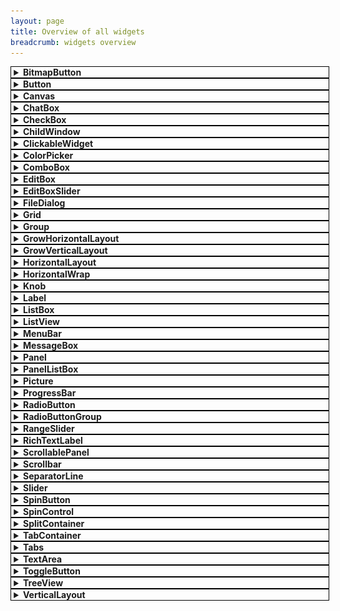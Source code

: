 ```yaml
---
layout: page
title: Overview of all widgets
breadcrumb: widgets overview
---
```


<style>
details.WidgetSummary {
  width: 100%;
  border: 1px solid black;
  padding-left: 0.3em;
}

details.WidgetSummary > summary {
  cursor: pointer;
}

details.WidgetSummary[open] {
  padding-bottom: 0.4em;
}
details.WidgetSummary[open] > summary {
  padding-bottom: 0.4em;
}
</style>

<!-- BitmapButton-->

<div class="SmallerMargin">
<details class="WidgetSummary" id="BitmapButton" markdown="1">
<summary><b>BitmapButton</b></summary>

The `BitmapButton` widget provides a button that has a small icon next to the text (or only an icon and no text).

![BitmapButton](/resources/WidgetsOverview/BitmapButton.png){:width="295" height="45"}

Similar widgets:
- If you don't want an icon and just want a button with a background texture then you should still use the <a href="#Button">Button</a> widget instead

Documentation: [BitmapButton](/documentation/1.0/classtgui_1_1BitmapButton.html), [ButtonRenderer](/documentation/1.0/classtgui_1_1ButtonRenderer.html) (BitmapButtonRenderer does not exist)

**Example usage**
```c++
button->setText("Click me");
button->setImage("Icon.png");

button->onPress([](const tgui::String& text){
    std::cerr << "Button with caption " << text << " was pressed\n";
});
```

**Notes**

Unlike the onClick signal, the onPress signal can also be triggered by pressing the space or return key while the button is focused.

When the Texture property is set in the renderer, the BackgroundColor and RoundedBorderRadius renderer properties will be ignored.

</details>
</div>

<!-- Button -->

<div class="SmallerMargin">
<details class="WidgetSummary" id="Button" markdown="1">
<summary><b>Button</b></summary>

The `Button` widget provides the basic funcionality for a button.

![Button](/resources/WidgetsOverview/Button.png){:width="400" height="35"}

Similar widgets:
- If you don't need Down or Hover states then you can use a <a href="#Picture">Picture</a> widget instead
- If you want the button to remain in Down state until clicking it again, then check out the <a href="#ToggleButton">ToggleButton</a> widget
- If you want a small icon next to the button text then check out the <a href="#BitmapButton">BitmapButton</a> widget

Documentation: [Button](/documentation/1.0/classtgui_1_1Button.html), [ButtonRenderer](/documentation/1.0/classtgui_1_1ButtonRenderer.html)

**Example usage**
```c++
button->setText("Click me");

button->onPress([](const tgui::String& text){
    std::cerr << "Button with caption " << text << " was pressed\n";
});
```

**Notes**

Unlike the onClick signal, the onPress signal can also be triggered by pressing the space or return key while the button is focused.

When the Texture property is set in the renderer, the BackgroundColor and RoundedBorderRadius renderer properties will be ignored.

</details>
</div>

<!-- Canvas -->

<div class="SmallerMargin">
<details class="WidgetSummary" id="Canvas" markdown="1">
<summary><b>Canvas</b></summary>

The `Canvas` widget provides a way to render custom contents.

There isn't actually a widget called `Canvas`, but every rendering backend has a backend-specific canvas widget to render on. For more information and examples on how to use each canvas, check the [Canvas tutorial](../canvas/).

Documentation:
- [CanvasSFML](/documentation/1.0/classtgui_1_1CanvasSFML.html)
- [CanvasSDL](/documentation/1.0/classtgui_1_1CanvasSDL.html)
- [CanvasOpenGL3](/documentation/1.0/classtgui_1_1CanvasOpenGL3.html)
- [CanvasGLES2](/documentation/1.0/classtgui_1_1CanvasGLES2.html)

</details>
</div>

<!-- ChatBox -->

<div class="SmallerMargin">
<details class="WidgetSummary" id="ChatBox" markdown="1">
<summary><b>ChatBox</b></summary>

The `ChatBox` widget provides a multi-line label where each line can be given its own text style and color.

![ChatBox](/resources/WidgetsOverview/ChatBox.png){:width="280" height="114"}

Similar widgets:
- If different text styles within a line are needed then check out the <a href="#RichTextLabel">RichTextLabel</a> widget instead

Documentation: [ChatBox](/documentation/1.0/classtgui_1_1ChatBox.html), [ChatBoxRenderer](/documentation/1.0/classtgui_1_1ChatBoxRenderer.html)

**Example usage**
```c++
chatBox->setLinesStartFromTop(false); // vertically align text to bottom
chatBox->setNewLinesBelowOthers(true); // lines are added at the bottom
chatBox->setLineLimit(100); // only keep last 100 lines at any time
chatBox->setTextColor(tgui::Color::Red); // sets default color
chatBox->setTextStyle(tgui::TextStyle::Bold); // sets default text style

chatBox->addLine("Hello"); // red + bold
chatBox->addLine("World", tgui::Color::Green); // green + bold
chatBox->addLine("World", tgui::Color::Blue, tgui::TextStyle::Italic); // blue + italic (not bold)
```

</details>
</div>

<!-- CheckBox -->

<div class="SmallerMargin">
<details class="WidgetSummary" id="CheckBox" markdown="1">
<summary><b>CheckBox</b></summary>

The `CheckBox` widget provides a box that is either checked or unchecked with some text displayed on the right side of the box.

![CheckBox](/resources/WidgetsOverview/CheckBox.png){:width="283" height="67"}

Similar widgets:
- If only one option should be selectable at the same time then you can use <a href="#RadioButton">RadioButton</a> instead
- If you don't need text next to the check box then you can also check out the <a href="#ToggleButton">ToggleButton</a> widget

Documentation: [CheckBox](/documentation/1.0/classtgui_1_1CheckBox.html), [CheckBoxRenderer](/documentation/1.0/classtgui_1_1CheckBoxRenderer.html)

**Example usage**
```c++
checkBox->setText("Option 1");
checkBox->setChecked(true);
checkBox->setTextClickable(true); // Also check/uncheck when text is clicked

checkBox->onChange([](bool checked){
    if (checked)
        std::cerr << "CheckBox is now checked.\n";
    else
        std::cerr << "CheckBox is now unchecked.\n";
});
```

**Notes**

When the TextureUnchecked and TextureChecked properties are set in the renderer, the BackgroundColor renderer property will be ignored.

</details>
</div>

<!-- ChildWindow -->

<div class="SmallerMargin">
<details class="WidgetSummary" id="ChildWindow" markdown="1">
<summary><b>ChildWindow</b></summary>

The `ChildWindow` widget provides a way to have child windows, which are esentially panels with a title bar.

![ChildWindow](/resources/WidgetsOverview/ChildWindow.png){:width="400" height="78"}

Documentation: [ChildWindow](/documentation/1.0/classtgui_1_1ChildWindow.html), [ChildWindowRenderer](/documentation/1.0/classtgui_1_1ChildWindowRenderer.html)

**Example usage**
```c++
childWindow->setMinimumSize({100, 50});
childWindow->setTitle("Settings");
childWindow->setTitleButtons(tgui::ChildWindow::TitleButton::Close);
childWindow->setResizable(true);
childWindow->setKeepInParent(true); // Prevents any part of the window to go outside the screen

childWindow->onClosing([](bool* abort){
    *abort = true; // Prevents the window from being closed, onClose won't be triggered
});
childWindow->onClose([]{
    std::cerr << "ChildWindow has been closed\n";
    // childWindow->getParent()->remove(childWindow) will be called after this callback ends
});
```

**Notes**

If a child window has a close button and the onClosing callback doesn't abort the close, then closing a child window will cause it to be removed from its parent. You can show the window again by simply adding the window to its parent like you did when creating it.

When the TextureTitleBar property is set in the renderer, the TitleBarColor renderer property will be ignored.

When the TextureBackground property is set in the renderer, the BackgroundColor renderer property will be ignored.

</details>
</div>

<!-- ClickableWidget -->

<div class="SmallerMargin">
<details class="WidgetSummary" id="ClickableWidget" markdown="1">
<summary><b>ClickableWidget</b></summary>

The `ClickableWidget` widget provides an invisible clickable rectangle. It is also used as the base class for several other widgets that inherit the simple mouse click events (e.g. Picture, Button, ...).

Documentation: [ClickableWidget](/documentation/1.0/classtgui_1_1ClickableWidget.html), [WidgetRenderer](/documentation/1.0/classtgui_1_1WidgetRenderer.html) (ClickableWidgetRenderer does not exist)

**Example usage**
```c++
widget->setSize({100, 50});
widget->setPosition({"50%", "20%"});

widget->onMousePress([]{
    std::cerr << "Left mouse button went down on top of the widget\n";
});
widget->onClick([]{
    std::cerr << "Widget was clicked\n";
});
```

</details>
</div>

<!-- ColorPicker -->

<div class="SmallerMargin">
<details class="WidgetSummary" id="ColorPicker" markdown="1">
<summary><b>ColorPicker</b></summary>

The `ColorPicker` widget provides a child window in which a color can be selected.

![ColorPicker](/resources/WidgetsOverview/ColorPicker.png){:width="537" height="243"}

Documentation: [ColorPicker](/documentation/1.0/classtgui_1_1ColorPicker.html), [ColorPickerRenderer](/documentation/1.0/classtgui_1_1ColorPickerRenderer.html)

**Example usage**
```c++
colorPicker->setTitle("Change Background Color");
colorPicker->setColor(tgui::Color::Blue); // Set initial color when opening

colorPicker->onColorChange([](const tgui::Color& color){
    std::cerr << "Color inside open window has changed\n";
});
colorPicker->onOkPress([](const tgui::Color& color){
    std::cerr << "The OK button was pressed to confirm the color selection\n";
});
colorPicker->onClose([]{
    std::cerr << "ColorPicker was closed (either by OK or Cancel)\n";
    // colorPicker->getParent()->remove(colorPicker) will be called after this callback ends
});
```

**Notes**

When the OK button is pressed, the onOkPress signal fires before onClose.

If the color was changed and the Cancel button is clicked, onColorChange will trigger with the initial color before onClose is triggered.

Closing the color picker (with either OK or Cancel button) will cause it to be removed from its parent. You can show the window again by simply adding the color picker to its parent like you did when creating it.

When the TextureTitleBar property is set in the renderer, the TitleBarColor renderer property will be ignored.

When the TextureBackground property is set in the renderer, the BackgroundColor renderer property will be ignored.

</details>
</div>

<!-- ComboBox -->

<div class="SmallerMargin">
<details class="WidgetSummary" id="ComboBox" markdown="1">
<summary><b>ComboBox</b></summary>

The `ComboBox` widget provides a way to select an item from a drop-down list.

![ComboBox](/resources/WidgetsOverview/ComboBox.png){:width="270" height="118"}

Documentation: [ComboBox](/documentation/1.0/classtgui_1_1ComboBox.html), [ComboBoxRenderer](/documentation/1.0/classtgui_1_1ComboBoxRenderer.html)

**Example usage**
```c++
comboBox->addItem("First");
comboBox->addItem("Second");
comboBox->addItem("Third");
comboBox->setSelectedItemByIndex(1); // Selects "Second"

comboBox->onItemSelect([](int index){
    std::cerr << "Selected item in ComboBox changed to index " << index << "\n";
});
comboBox->onItemSelect([](const tgui::String& item){
    std::cerr << "Selected item in ComboBox changed to " << item << "\n";
});
```

**Notes**

When the TextureBackground property is set in the renderer, the BackgroundColor renderer property will be ignored.

When the TextureArrow property is set in the renderer, the ArrowBackgroundColor and ArrowColor renderer properties will be ignored.

</details>
</div>

<!-- EditBox -->

<div class="SmallerMargin">
<details class="WidgetSummary" id="EditBox" markdown="1">
<summary><b>EditBox</b></summary>

The `EditBox` widget provides a single-line text field.

![EditBox](/resources/WidgetsOverview/EditBox.png){:width="295" height="31"}

Similar widgets:
- If you need a multi-line text field then check out the <a href="#TextArea">TextArea</a> widget instead

Documentation: [EditBox](/documentation/1.0/classtgui_1_1EditBox.html), [EditBoxRenderer](/documentation/1.0/classtgui_1_1EditBoxRenderer.html)

**Example usage**
```c++
editBox->setPasswordCharacter('*');
editBox->setAlignment(tgui::EditBox::Alignment::Right);
editBox->setDefaultText("Fill in password..."); // Displayed while edit box is empty

editBox->onTextChange([](const tgui::String& text){
    std::cerr << "EditBox contents was changed to " << text << "\n";
});
editBox->onReturnOrUnfocus([](const tgui::String& text){
    std::cerr << "EditBox was unfocused or return key was pressed.\n";
});
```

**Notes**

When the Texture property is set in the renderer, the BackgroundColor renderer property will be ignored.

</details>
</div>

<!-- EditBoxSlider -->

<div class="SmallerMargin">
<details class="WidgetSummary" id="EditBoxSlider" markdown="1">
<summary><b>EditBoxSlider</b></summary>

The `EditBoxSlider` widget provides a numeric text field with a slider below it.

![EditBoxSlider](/resources/WidgetsOverview/EditBoxSlider.png){:width="200" height="39"}

Similar widgets:
- If instead of a slider below the edit box you want arrows next to it then check out the <a href="#SpinControl">SpinControl</a> widget instead

Documentation: [EditBoxSlider](/documentation/1.0/classtgui_1_1EditBoxSlider.html), [WidgetRenderer](/documentation/1.0/classtgui_1_1WidgetRenderer.html) (EditBoxSliderRenderer does not exist)

**Example usage**
```c++
editBoxSlider->setMinimum(10);
editBoxSlider->setMaximum(20);
editBoxSlider->setStep(0.1);
editBoxSlider->setValue(15);
editBoxSlider->setDecimalPlaces(1); // Display "15.0" instead of "15"
editBoxSlider->setTextAlignment(tgui::HorizontalAlignment::Center);

editBoxSlider->onValueChange([](float value){
    std::cerr << "EditBoxSlider value was changed to " << value << "\n";
});
```

**Notes**

The renderer for the edit box and slider can be accessed with `getEditBoxRenderer()` and `getSliderRenderer()`.

</details>
</div>

<!-- FileDialog -->

<div class="SmallerMargin">
<details class="WidgetSummary" id="FileDialog" markdown="1">
<summary><b>FileDialog</b></summary>

The `FileDialog` widget allows you to select a file from the file system.

![FileDialog (White theme)](/resources/WidgetsOverview/FileDialog_White.png){:width="602" height="423"} ![FileDialog (Black theme)](/resources/WidgetsOverview/FileDialog_Black.png){:width="602" height="423"}

Documentation: [FileDialog](/documentation/1.0/classtgui_1_1FileDialog.html), [FileDialogRenderer](/documentation/1.0/classtgui_1_1FileDialogRenderer.html)

**Example usage**
```c++
// Open dialog where you can select multiple files
auto openFileDialog = tgui::FileDialog::create("Open file", "Open");
openFileDialog->setMultiSelect(true);
openFileDialog->setPath(tgui::Filesystem::getHomeDirectory());
openFileDialog->setFileTypeFilters({ {"Images", {"*.png", "*.jpg"}}, {"All files", {}} }, 1);

// Save dialog
auto saveFileDialog = tgui::FileDialog::create("Save file", "Save");
saveFileDialog->setFileMustExist(false);
saveFileDialog->setFilename("config.txt");

openFileDialog->onFileSelect([](const std::vector<tgui::Filesystem::Path>& paths){
    for (auto path : paths)
        std::cerr << path.asString() << "\n";
});

saveFileDialog->onFileSelect([](const tgui::String& filePath){
    std::cerr << "Selected file " << filePath << "\n";
});
saveFileDialog->onCancel([]{
    std::cerr << "No file selected.\n";
});
```

**Notes**

You can still interact with widgets outside the file dialog. If you do not want this, then you should e.g. place a semi-transparent black panel behind the file dialog that fills the entire screen, and then remove it again when the window is closed.

The file dialog is a child window that remains in the main window. TGUI only renders to the window attached to the gui, if you instead want a new dialog window then it might be a better choice to use [tiny file dialogs](https://sourceforge.net/projects/tinyfiledialogs/) or [Portable File Dialogs](https://github.com/samhocevar/portable-file-dialogs).

</details>
</div>

<!-- Grid -->

<div class="SmallerMargin">
<details class="WidgetSummary" id="Grid" markdown="1">
<summary><b>Grid</b></summary>

The `Grid` widget provides a way to automatically position widgets beneath and beside each other. The grid can either auto-size to fit the widgets inside it, or it can be given a size in which case additional gaps can appear between widgets so that the widgets spread out to fill the given area.

Similar widgets:
- If you only need a single row or column then check out <a href="#GrowHorizontalLayout">GrowHorizontalLayout</a> or <a href="#GrowVerticalLayout">GrowVerticalLayout</a> instead
- If widgets are always added to the same row until it is full then check out the <a href="#HorizontalWrap">HorizontalWrap</a> widget
- If the size of the child widgets should also be determined by the grid size then have a look at <a href="#HorizontalLayout">HorizontalLayout</a> and <a href="#VerticalLayout">VerticalLayout</a>

Documentation: [Grid](/documentation/1.0/classtgui_1_1Grid.html), [WidgetRenderer](/documentation/1.0/classtgui_1_1WidgetRenderer.html) (GridRenderer does not exist)

**Example usage**
```c++
// Only call setWidgetCell after adding the widget with the add() function
// Make sure to add the widget to the grid with the add() function before calling setWidgetCell.
// You need to call setWidgetCell for each widget in the grid. The function has several parameters:
// - The widget for which you want to set (or change) the grid location
// - Row number in which the widget needs to be placed (starting from 0)
// - Column number in which the widget needs to be placed (starting from 0)
// - Optional alignment within the cell (in case widget is smaller than those in same row or column)
// - Optional padding to add around the widget
grid->setWidgetCell(widget1, 0, 0);
grid->setWidgetCell(widget2, 0, 1);
grid->setWidgetCell(widget3, 3, 1);

// Assuming the widgets have sizes of 200x150, 100x100 and 300x200, the above lines cause the following:
// - The top row will have a height of max(150,100) = 150
// - Rows 1 and 2 don't exist as they contain no widgets, the second row will be row number 3
// - The second row has height 200
// - The first column has a width of 200
// - The second column has a width of max(100,300) = 300
// - The cell (0,1) thus has size 300x150 in which widget2 with size 100x100 will be centered
// - The size of the grid will be 350x500

// Calling setSize stops the grid from auto-sizing and will move widgets to fill the size.
// With the above conditions, widget3 will be placed 400-350 = 50 pixels lower after this.
// If there were more rows, the extra 50 pixels would be evenly divided between the rows.
grid->setSize({400, 500});
```

**Notes**

There is an `addWidget` function which the same parameters as `setWidgetCell` which calls `add` and `setWidgetCell` together.

You should never call `setPosition` on any child widget that is added to Grid.

</details>
</div>

<!-- Group -->

<div class="SmallerMargin">
<details class="WidgetSummary" id="Group" markdown="1">
<summary><b>Group</b></summary>

The `Group` widget provides an invisible rectangle that holds a collection of widgets. As widgets have a position relative to their parent, using a Group is useful for moving multiple widgets at once. Different menus in a program could also consist of a Group per screen so that switching menu is as simple as hiding one group and showing another one.

Similar widgets:
- If you need a background or borders then use the <a href="#Panel">Panel</a> widget instead

Documentation: [Group](/documentation/1.0/classtgui_1_1Group.html), [GroupRenderer](/documentation/1.0/classtgui_1_1GroupRenderer.html)

**Example usage**
```c++
group->add(widget); // Add the child widget to the group instead of directly to the gui

// The line below will set a 5px padding on all 4 sides of the group.
// A widget with position (0,0) and size (100%,100%) inside a group of size (800,600)
// will appear on the screen at position (5,5) with a size of (790,590)
group->getRenderer()->setPadding({5});
```

**Notes**

While the group itself is invisible, it still has a size. Any child widgets positioned outside this size are clipped.

If the mouse isn't interacting with a child widget inside the group, then the mouse events are passed to the widgets behind the group (if there would be any). If events must be absorbed by the group and should never pass to any widgets behind it then use the <a href="#Panel">Panel</a> widget instead (its background color can be set to `tgui::Color::Transparent` to be invisible).

If no position or size is given for the group, it will fill its entire parent area.

</details>
</div>

<!-- GrowHorizontalLayout -->

<div class="SmallerMargin">
<details class="WidgetSummary" id="GrowHorizontalLayout" markdown="1">
<summary><b>GrowHorizontalLayout</b></summary>

The `GrowHorizontalLayout` widget provides a way to automatically position widgets next to each other, while the height of each child widget will be set to the height of the GrowHorizontalLayout. The width of the GrowHorizontalLayout changes dynamically to fit all widgets inside it.

Similar widgets:
- If you need to place widgets beneath each other then check out the <a href="#GrowVerticalLayout">GrowVerticalLayout</a> widget instead
- If you want widgets to fill an area of a fixed width instead of having the layout grow then check out the <a href="#HorizontalLayout">HorizontalLayout</a> widget instead
- If you want widgets to have different heights, then check out the <a href="#Grid">Grid</a> widget instead

Documentation: [GrowHorizontalLayout](/documentation/1.0/classtgui_1_1GrowHorizontalLayout.html), [BoxLayoutRenderer](/documentation/1.0/classtgui_1_1BoxLayoutRenderer.html) (GrowHorizontalLayoutRenderer does not exist)

**Example usage**
```c++
// Set the height of the layout and all widgets inside it. Setting a width would do nothing.
horiLayout->setHeight(150);

// Widgets only need to be given a width, their height will match the height of the layout
auto button = tgui::Button::create("Hello");
button->setWidth(100);
horiLayout->add(button);

// Widgets don't need to be the same type
auto panel = tgui::Panel::create();
panel->setWidth(200);
horiLayout->add(panel);

// The width of the widget is allowed to be dynamic
auto button2 = tgui::Button::create("World");
button2->setWidth("height * 0.8");
horiLayout->add(button2);

// Add a gap between all widgets
horiLayout->getRenderer()->setSpaceBetweenWidgets(10);
```

**Notes**

You should never call `setPosition` on any child widget that is added to GrowHorizontalLayout.

You must manually set a width for all widgets added to the layout.

</details>
</div>

<!-- GrowVerticalLayout -->

<div class="SmallerMargin">
<details class="WidgetSummary" id="GrowVerticalLayout" markdown="1">
<summary><b>GrowVerticalLayout</b></summary>

The `GrowVerticalLayout` widget provides a way to automatically position widgets below each other, while the width of each child widget will be set to the width of the GrowVerticalLayout. The height of the GrowVerticalLayout changes dynamically to fit all widgets inside it.

Similar widgets:
- If you need to place widgets beside each other then check out the <a href="#GrowHorizontalLayout">GrowHorizontalLayout</a> widget instead
- If you want widgets to fill an area of a fixed height instead of having the layout grow then check out the <a href="#VerticalLayout">VerticalLayout</a> widget instead
- If you want widgets to have different widths, then check out the <a href="#Grid">Grid</a> widget instead

Documentation: [GrowVerticalLayout](/documentation/1.0/classtgui_1_1GrowVerticalLayout.html), [BoxLayoutRenderer](/documentation/1.0/classtgui_1_1BoxLayoutRenderer.html) (GrowVerticalLayoutRenderer does not exist)

**Example usage**
```c++
// Make the layout and all widgets inside 200px wide. Setting a height would do nothing.
vertLayout->setWidth(200);

// Widgets only need to be given a height, their width will match the width of the layout
auto button = tgui::Button::create("Hello");
button->setHeight(50);
vertLayout->add(button);

// Widgets don't need to be the same type
auto editBox = tgui::EditBox::create();
editBox->setHeight(20);
vertLayout->add(editBox);

// The heigth of the widget is allowed to be dynamic
auto button2 = tgui::Button::create("World");
button2->setHeight("width * 0.4");
vertLayout->add(button2);

// Add a gap between all widgets
vertLayout->getRenderer()->setSpaceBetweenWidgets(10);
```

**Notes**

You should never call `setPosition` on any child widget that is added to GrowVerticalLayout.

You must manually set a height for all widgets added to the layout.

</details>
</div>

<!-- HorizontalLayout -->

<div class="SmallerMargin">
<details class="WidgetSummary" id="HorizontalLayout" markdown="1">
<summary><b>HorizontalLayout</b></summary>

The `HorizontalLayout` widget provides a way to automatically position and resize widgets to fill a given area. All child widgets will be placed left and right of each other, the height of each widget will equal the height of the HorizontalLayout.

Similar widgets:
- If you need to place widgets beneath each other then check out the <a href="#VerticalLayout">VerticalLayout</a> widget instead
- If you want to control the width of widgets and have the layout grow to fit them, then check the <a href="#GrowHorizontalLayout">GrowHorizontalLayout</a> widget instead
- If you only want to automatically position widgets but give them a manual size, then check out the <a href="#Grid">Grid</a> widget instead

Documentation: [HorizontalLayout](/documentation/1.0/classtgui_1_1HorizontalLayout.html), [BoxLayoutRenderer](/documentation/1.0/classtgui_1_1BoxLayoutRenderer.html) (HorizontalLayoutRenderer does not exist)

**Example usage**
```c++
horiLayout->setSize(500, 100);

horiLayout->add(button1);    // ratio = 1
horiLayout->addSpace(0.5);   // ratio = 0.5
horiLayout->add(button2, 2); // ratio = 2
horiLayout->addSpace(0.5);   // ratio = 0.5
horiLayout->add(button3);    // ratio = 1

// sum of ratios: 5
// width of horiLayout: 500
// width of spaces (gaps between widgets): 0.5 / 5 * 500 = 50
// width of button1 and button3: 1 / 5 * 500 = 100
// width of button2: 2 / 5 * 500 = 200
```

**Notes**

The size of the HorizontalLayout (both width and height) must be provided, and child widgets will be resized to fit this size.

You should never call `setPosition` or `setSize` on any child widget that is added to HorizontalLayout.

</details>
</div>

<!-- HorizontalWrap -->

<div class="SmallerMargin">
<details class="WidgetSummary" id="HorizontalWrap" markdown="1">
<summary><b>HorizontalWrap</b></summary>

The `HorizontalWrap` widget provides a way to automatically position widgets beside and beneath each other. Widgets that are added to it are placed next to each other, until the widget would no longer fit on the row in which case a it will be placed below the others at the left side of the new row.

Similar widgets:
- If you want the widgets placed in a grid but want to control the row and column of each widget then check out the <a href="#Grid">Grid</a> widget instead

Documentation: [HorizontalWrap](/documentation/1.0/classtgui_1_1HorizontalWrap.html), [BoxLayoutRenderer](/documentation/1.0/classtgui_1_1BoxLayoutRenderer.html) (HorizontalWrapRenderer does not exist)

**Example usage**
```c++
horiWrap->setSize({100, 200});
horiWrap->getRenderer()->setPadding({5}); // Keep 5px on all sides as empty space
horiWrap->getRenderer()->setSpaceBetweenWidgets(10); // Put a 10px gap beside and below widgets

horiWrap->add(widget1);
horiWrap->add(widget2);
horiWrap->add(widget3);

// Assume the 3 child widgets have size 50x50. Their positions will be as follows:
// - widget1 is at position (5,5)
// - widget2 is at position (65,5)
// - widget3 is at position (5,65)
```

**Notes**

The size of the HorizontalWrap (both width and height) must be provided. It is not possible to have the container grow as more widgets are added.

You should never call `setPosition` on any child widget that is added to HorizontalWrap.

</details>
</div>

<!-- Knob -->

<div class="SmallerMargin">
<details class="WidgetSummary" id="Knob" markdown="1">
<summary><b>Knob</b></summary>

The `Knob` widget provides a circular dial that can be rotated to the wanted value.

![Knob](/resources/WidgetsOverview/Knob.png){:width="180" height="90"}

Similar widgets:
- If you want to select the value on a straight line then use the <a href="#Slider">Slider</a> widget instead

Documentation: [Knob](/documentation/1.0/classtgui_1_1Knob.html), [KnobRenderer](/documentation/1.0/classtgui_1_1KnobRenderer.html)

**Example usage**
```c++
knob->setMinimum(0);
knob->setMaximum(100);
knob->setValue(25);

knob->setStartRotation(240); // The knob should point to the bottom left if value is 0
knob->setEndRotation(300); // The knob should point to the bottom right if value is 100
knob->setClockwiseTurning(true); // Thumb can't point downwards, we go clockwise from start to end angle

// If no foreground texture would be set, a small circle is drawn inside the knob.
// The texture replaces this circle by something custom.
knob->getRenderer()->setTextureForeground("Arrow.png");
knob->getRenderer()->setImageRotation(90); // Unrotated Arrow.png image points upwards

knob->onValueChange([](float value){
    std::cerr << "Value of the knob was changed to " << value << "\n";
});
```

**Notes**

All angles need to specified in the half-open interval [0,360) where 0 is the right side and 90 is upwards.

When the TextureBackground property is set in the renderer, the BackgroundColor renderer property will be ignored.

When the TextureForeground property is set in the renderer, the ThumbColor renderer property will be ignored.

</details>
</div>

<!-- Label -->

<div class="SmallerMargin">
<details class="WidgetSummary" id="Label" markdown="1">
<summary><b>Label</b></summary>

The `Label` widget provides a way to display some non-interactive text. This can be either a simple line of text, or a box with word-wrap and scrollbars.

![Label](/resources/WidgetsOverview/Label.png){:width="357" height="93"}

Similar widgets:
- If the text formatting (e.g. color) should be different in parts of the label then check out the <a href="#RichTextLabel">RichTextLabel</a> widget instead

Documentation: [Label](/documentation/1.0/classtgui_1_1Label.html), [LabelRenderer](/documentation/1.0/classtgui_1_1LabelRenderer.html)

**Example usage**
```c++
// If setSize isn't called then the label auto-sizes based on the text it contains
label->setText("Hello world.\nLorem ipsum dolor sit amet");

// An auto-sizing label can be given a maximum width where text should start at a new line
label->setMaximumTextWidth(300);

// If setSize is called then the size no longer depends on the text inside the label
// and a vertical scrollbar can appear if the text does not fit.
label->setSize({300, 400});
label->setHorizontalAlignment(tgui::Label::HorizontalAlignment::Right);

label->onClick([]{
    std::cerr << "Label was clicked\n";
});
label->onDoubleClick([]{
    std::cerr << "Label was double-clicked\n";
});
```

**Notes**

If the label should be rendered on top of another widget that should receive the events then you can use `label->ignoreMouseEvents(true)` to let all mouse events pass through the label.

When the TextureBackground property is set in the renderer, the BackgroundColor renderer property will be ignored.

</details>
</div>

<!-- ListBox -->

<div class="SmallerMargin">
<details class="WidgetSummary" id="ListBox" markdown="1">
<summary><b>ListBox</b></summary>

The `ListBox` widget provides a list of selectable items.

![ListBox](/resources/WidgetsOverview/ListBox.png){:width="360" height="145"}

Similar widgets:
- If you need a header, multiple columns, lines between items or an icon before the text, then you should check out the <a href="#ListView">ListView</a> widget instead

Documentation: [ListBox](/documentation/1.0/classtgui_1_1ListBox.html), [ListBoxRenderer](/documentation/1.0/classtgui_1_1ListBoxRenderer.html)

**Example usage**
```c++
listBox->addItem("First");
listBox->addItem("Second");
listBox->addItem("Third");
listBox->setSelectedItemByIndex(1); // Selects "Second"
listBox->setTextAlignment(tgui::ListBox::TextAlignment::Center);

listBox->onItemSelect([](int index){
    std::cerr << "Selected item in ListBox changed to index " << index << "\n";
});
listBox->onItemSelect([](const tgui::String& item){
    std::cerr << "Selected item in ListBox changed to " << item << "\n";
});
```

**Notes**

When the TextureBackground property is set in the renderer, the BackgroundColor renderer property will be ignored.

</details>
</div>

<!-- ListView -->

<div class="SmallerMargin">
<details class="WidgetSummary" id="ListView" markdown="1">
<summary><b>ListView</b></summary>

The `ListView` widget provides a list of selectable items, potentially with multiple columns.

![ListView](/resources/WidgetsOverview/ListView.png){:width="425" height="135"}

Similar widgets:
- If you only need one column and don't need a header, lines between items or an icon before the text, then you should check out the <a href="#ListBox">ListBox</a> widget instead

Documentation: [ListView](/documentation/1.0/classtgui_1_1ListView.html), [ListViewRenderer](/documentation/1.0/classtgui_1_1ListViewRenderer.html)

**Example usage**
```c++
listView->addColumn("Name", 210);
listView->addColumn("Size", 75, tgui::ListView::ColumnAlignment::Right);
listView->addColumn("Modified", 140, tgui::ListView::ColumnAlignment::Right);
listView->setResizableColumns(true);

listView->addItem({"bin", "", "22 Nov 2021  22:18"});
listView->addItem({"form.txt", "41.7 KB", "21 Nov 2019  08:28"});
listView->addItem({"Linux.bmp", "1.4 MB", "1 Aug 2020  15:12"});

listView->onItemSelect([](int index){
    std::cerr << "Selected item in ListView changed to index " << index << "\n";
});
listView->onItemSelect([](int index){
    std::cerr << "Item with index " << index << " was double clicked\n";
});
listView->onHeaderClick([lv=listView.get()](int index){
    std::cerr << "Header at index " << item << " was clicked.\n";

    // Sort the rows in the list view in ascending order based on the clicked column.
    // This only affects existing items, adding new items later requires calling sort again.
    lv->sort(index, [](const tgui::String& a, const tgui::String& b) { return a < b; });
});
```

**Notes**

When the TextureBackground property is set in the renderer, the BackgroundColor renderer property will be ignored.

When the TextureHeaderBackground property is set in the renderer, the HeaderBackgroundColor renderer property will be ignored.

</details>
</div>

<!-- MenuBar -->

<div class="SmallerMargin">
<details class="WidgetSummary" id="MenuBar" markdown="1">
<summary><b>MenuBar</b></summary>

The `MenuBar` widget provides a menu bar that can open menus below or above it.

![MenuBar](/resources/WidgetsOverview/MenuBar.png){:width="158" height="86"}

Documentation: [MenuBar](/documentation/1.0/classtgui_1_1MenuBar.html), [MenuBarRenderer](/documentation/1.0/classtgui_1_1MenuBarRenderer.html)

**Example usage**
```c++
// You can add menus and the items in them sequentially
menuBar->addMenu("File");
menuBar->addMenuItem("Load");
menuBar->addMenuItem("Save");
menuBar->addMenu("Edit");
menuBar->addMenuItem("Undo");

// Or you can provide a hierarchy (which is needed if you want submenus)
menuBar->addMenuItem({"Edit", "Redo"});
menuBar->addMenuItem({"Format", "Text", "Bold"});

// You can add separator lines by setting the text to "-"
menuBar->addMenuItem({"Edit", "-"});

menuBar->setMenuItemEnabled({"Edit", "Redo"}, false);

menuBar->onMenuItemClick([](const std::vector<tgui::String>& menuItem){
    if (menuItem.size() == 2 && menuItem[0] == "File" && menuItem[1] == "Load")
        std::cerr << "File > Load was clicked\n";
});
menuBar->connectMenuItem({"File", "Save"}, []{
    std::cerr << "File > Save was clicked\n";
});
```

**Notes**

The connectMenuItem will internally do the same as adding an onMenuItemClick callback that compares whether the clicked menu item matches with the connected item.

When the TextureBackground property is set in the renderer, the BackgroundColor renderer property will be ignored for the menu bar.

When the TextureItemBackground property is set in the renderer, the BackgroundColor and SelectedBackgroundColor renderer property will be ignored for the menus.

</details>
</div>

<!-- MessageBox -->

<div class="SmallerMargin">
<details class="WidgetSummary" id="MessageBox" markdown="1">
<summary><b>MessageBox</b></summary>

The `MessageBox` widget provides a child window that displays a message with some buttons below it.

![MessageBox](/resources/WidgetsOverview/MessageBox.png){:width="252" height="96"}

Documentation: [MessageBox](/documentation/1.0/classtgui_1_1MessageBox.html), [MessageBoxRenderer](/documentation/1.0/classtgui_1_1MessageBoxRenderer.html)

**Example usage**
```c++
messageBox->setText("Are you sure?");
messageBox->addButton("Yes");
messageBox->addButton("No");
messageBox->setButtonAlignment(tgui::MessageBox::Alignment::Right);

messageBox->onButtonPress([msgBox=messageBox.get()](const tgui::String& button){
    assert(button == "Yes" || button == "No);
    std::cerr << "The " << button << " button was pressed\n";

    // Remove the message box from its parent to stop showing it
    msgBox->getParent()->remove(msgBox->shared_from_this());
});
```

**Notes**

You can still interact with widgets outside the message box. If you do not want this, then you should e.g. place a semi-transparent black panel behind the message box that fills the entire screen, and then remove it again when the window is closed.

The message box is a child window that remains in the main window. TGUI only renders to the window attached to the gui, if you instead want a new dialog window then it might be a better choice to use [tiny file dialogs](https://sourceforge.net/projects/tinyfiledialogs/) or [Portable File Dialogs](https://github.com/samhocevar/portable-file-dialogs).

When the TextureTitleBar property is set in the renderer, the TitleBarColor renderer property will be ignored.

When the TextureBackground property is set in the renderer, the BackgroundColor renderer property will be ignored.

</details>
</div>

<!-- Panel -->

<div class="SmallerMargin">
<details class="WidgetSummary" id="Panel" markdown="1">
<summary><b>Panel</b></summary>

The `Panel` widget provides a collection of widgets with a background behind them.

Similar widgets:
- If the panel needs to be invisible then check out the <a href="#Group">Group</a> widget instead

Documentation: [Panel](/documentation/1.0/classtgui_1_1Panel.html), [PanelRenderer](/documentation/1.0/classtgui_1_1PanelRenderer.html)

**Example usage**
```c++
panel->add(widget); // Add the child widget to the panel instead of directly to the gui

// Set the background of the panel. You could also use setTextureBackground for an image.
panel->getRenderer()->setBackgroundColor(tgui::Color::Blue);

// The line below will set a 5px padding on all 4 sides of the group.
// A widget with position (0,0) and size (100%,100%) inside a panel of size (800,600)
// will appear on the screen at position (5,5) with a size of (790,590)
panel->getRenderer()->setPadding({5});
```

</details>
</div>

<!-- PanelListBox -->

<div class="SmallerMargin">
<details class="WidgetSummary" id="PanelListBox" markdown="1">
<summary><b>PanelListBox</b></summary>

The `PanelListBox` widget provides a list of selectable items, where each item is a panel that can contain any chosen widgets.

Similar widgets:
- If each item should only contain a simple label then check out the <a href="#ListBox">ListBox</a> widget instead

Documentation: [PanelListBox](/documentation/1.0/classtgui_1_1PanelListBox.html), [PanelListBoxRenderer](/documentation/1.0/classtgui_1_1PanelListBoxRenderer.html)

**Example usage**
```c++
// Design how you want each row to look by adding widgets to the hidden template panel
tgui::Panel::Ptr templatePanel = listBox->getPanelTemplate();
tgui::Picture::Ptr templatePic = tgui::Picture::create();
templatePic->setOrigin({0.5f, 0.5f});
templatePic->setPosition({"50%", "50%"});
templatePanel->add(templatePic, "PicName");

// Adding items will create a new visible panel that is copied from the template panel
tgui::Panel::Ptr itemPanel1 = listBox->addItem();
tgui::Picture::Ptr itemPic = itemPanel1->get<tgui::Picture>("PicName");
itemPic->getRenderer()->setTexture("image1.png");

tgui::Panel::Ptr itemPanel2 = listBox->addItem();
itemPanel2->get<tgui::Picture>("PicName")->getRenderer()->setTexture("image2.png");

listBox->setItemsHeight(50); // Give each panel a height of 50px

// Choose the background color of all item panels
listBox->getRenderer()->setItemsBackgroundColor(tgui::Color::White);
listBox->getRenderer()->setSelectedItemsBackgroundColor(tgui::Color::Blue);
listBox->setSelectedItemByIndex(0);

listBox->onItemSelect([](int index){
    std::cerr << "Selected item in PanelListBox changed to index " << index << "\n";
});
```

**Notes**

You should never call `setPosition` or `setSize` on the template panel or any of the item panels. The list box controls the position and size of each item.

</details>
</div>

<!-- Picture -->

<div class="SmallerMargin">
<details class="WidgetSummary" id="Picture" markdown="1">
<summary><b>Picture</b></summary>

The `Picture` widget provides a way to show a static image.

Documentation: [Picture](/documentation/1.0/classtgui_1_1Picture.html), [PictureRenderer](/documentation/1.0/classtgui_1_1PictureRenderer.html)

**Example usage**
```c++
auto picture = tgui::Picture::create("image1.png");
picture->getRenderer()->setTexture("image2.png"); // To change image after construction

picture->onClick([]{
    std::cerr << "Picture was clicked\n";
});
picture->onDoubleClick([]{
    std::cerr << "Picture was double-clicked\n";
});
```

**Notes**

If the image should be rendered on top of another widget that should receive the events then you can use `picture->ignoreMouseEvents(true)` to let all mouse events pass through the picture.

</details>
</div>

<!-- ProgressBar -->

<div class="SmallerMargin">
<details class="WidgetSummary" id="ProgressBar" markdown="1">
<summary><b>ProgressBar</b></summary>

The `ProgressBar` widget provides a loading bar to indicate progress.

![ProgressBar](/resources/WidgetsOverview/ProgressBar.png){:width="235" height="91"}

Documentation: [ProgressBar](/documentation/1.0/classtgui_1_1ProgressBar.html), [ProgressBarRenderer](/documentation/1.0/classtgui_1_1ProgressBarRenderer.html)

**Example usage**
```c++
progressBar->setMinimum(0);
progressBar->setMaximum(200);

progressBar->setValue(70);
progressBar->incrementValue(); // set value to 71
progressBar->setText("71%");

progressBar->onValueChange([](unsigned int value){
    std::cerr << "ProgressBar value has changed to " << value << "\n";
});
progressBar->onFull([]{
    std::cerr << "ProgressBar value has reached the maximum\n";
});
```

**Notes**

When the TextureBackground property is set in the renderer, the BackgroundColor renderer property will be ignored.

When the TextureFill property is set in the renderer, the FillColor renderer property will be ignored.

</details>
</div>

<!-- RadioButton -->

<div class="SmallerMargin">
<details class="WidgetSummary" id="RadioButton" markdown="1">
<summary><b>RadioButton</b></summary>

The `RadioButton` widget provides a box of which at most one of them can be checked, with some text displayed on the right side of the box.

![RadioButton](/resources/WidgetsOverview/RadioButton.png){:width="285" height="72"}

Similar widgets:
- If multiple options should be possible or if it should be possible to uncheck a checked box then you should use <a href="#CheckBox">CheckBox</a> instead

Documentation: [RadioButton](/documentation/1.0/classtgui_1_1RadioButton.html), [RadioButtonRenderer](/documentation/1.0/classtgui_1_1RadioButtonRenderer.html)

**Example usage**
```c++
radioButton->setText("Option 1");
radioButton->setChecked(true); // This will uncheck all others with the same parent
radioButton->setTextClickable(true); // Also check/uncheck when text is clicked

// While the user can't uncheck a radio button, you can do it in code
radioButton->setChecked(false);

radioButton->onCheck([]{
    std::cerr << "The RadioButton is now checked.\n";
});
```

**Notes**

Whenever a radio button is checked, it will look for other radio buttons that were added to the same parent and uncheck them. If you wish to create multiple groups of radio buttons when one option can be checked per group then each group should be added to a separate container (e.g. a RadioButtonGroup, Group or Panel widget).

When the TextureUnchecked and TextureChecked properties are set in the renderer, the BackgroundColor renderer property will be ignored.

</details>
</div>

<!-- RadioButtonGroup -->

<div class="SmallerMargin">
<details class="WidgetSummary" id="RadioButtonGroup" markdown="1">
<summary><b>RadioButtonGroup</b></summary>

The `RadioButtonGroup` widget provides an invisible container in which you can add radio buttons to group them together.

Similar widgets:
- If the group needs to have a position and size then use the <a href="#Group">Group</a> widget instead
- If the group needs to have a background color then use the <a href="#Panel">Panel</a> widget instead

Documentation: [RadioButtonGroup](/documentation/1.0/classtgui_1_1RadioButtonGroup.html), [WidgetRenderer](/documentation/1.0/classtgui_1_1WidgetRenderer.html) (RadioButtonGroupRenderer does not exist)

**Example usage**
```c++
group->add(radioButton1);
group->add(radioButton2);

// RadioButtonGroup provides a helper function to uncheck all radio buttons inside it
group->uncheckRadioButtons();
```

**Notes**

Unlike the Group widget, a RadioButtonGroup has no size. You can freely place radio buttons (or other widgets) inside it without them being clipped if they wouldn't fit.

You still need to manully position the radio buttons inside the group, it does not provide any functionality to e.g. automatically place them below each other.

</details>
</div>

<!-- RangeSlider -->

<div class="SmallerMargin">
<details class="WidgetSummary" id="RangeSlider" markdown="1">
<summary><b>RangeSlider</b></summary>

The `RangeSlider` widget provides a horizontal or vertical slider with 2 knobs in order to select a range.

![RangeSlider](/resources/WidgetsOverview/RangeSlider.png){:width="160" height="61"}

Similar widgets:
- If you only need a single knob then check out the <a href="#Slider">Slider</a> widget instead

Documentation: [RangeSlider](/documentation/1.0/classtgui_1_1RangeSlider.html), [RangeSliderRenderer](/documentation/1.0/classtgui_1_1RangeSliderRenderer.html)

**Example usage**
```c++
slider->setMinimum(100);
slider->setMaximum(200);
slider->setStep(5);
slider->setSelectionStart(150); // Position for first knob
slider->setSelectionEnd(160); // Position for second knob

slider->onRangeChange([](float start, float end){
    std::cerr << "New range selected in RangeSlider is " << start << "-" << end << "\n";
});
```

**Notes**

When the TextureTrack property is set in the renderer, the TrackColor renderer property will be ignored.

When the TextureThumb property is set in the renderer, the ThumbColor renderer property will be ignored.

When the TextureSelectedTrack property is set in the renderer, the SelectedTrackColor renderer property will be ignored.

</details>
</div>

<!-- RichTextLabel -->

<div class="SmallerMargin">
<details class="WidgetSummary" id="RichTextLabel" markdown="1">
<summary><b>RichTextLabel</b></summary>

The `RichTextLabel` widget provides a way to display some non-interactive text with different text styles and colors.

![RichTextLabel](/resources/WidgetsOverview/RichTextLabel.png){:width="400" height="180"}

Similar widgets:
- If the entire text will be the same style and color then you can use the <a href="#Label">Label</a> widget instead

Documentation: [RichTextLabel](/documentation/1.0/classtgui_1_1RichTextLabel.html), [LabelRenderer](/documentation/1.0/classtgui_1_1LabelRenderer.html) (RichTextLabelRenderer does not exist)

**Example usage**
```c++
label->setSize({300, 400});
label->setHorizontalAlignment(tgui::RichTextLabel::HorizontalAlignment::Right);

label->setTextSize(13); // Set default text size
label->getRenderer()->setTextColor(tgui::Color::Yellow); // Set default text color

// Supported text formatting tags: <b>, <i>, <u>, <s>, <size>, <color>
label->setText("<b><color=#ff0000>bold</color></b>\n<i><size=15>italics</size></i>");

// The text can contain images as well. The <img> tag should not be closed.
label->setText("Text with <img=img1.png> and <img=\"img2.png\"> inside");
```

**Notes**

When the TextureBackground property is set in the renderer, the BackgroundColor renderer property will be ignored.

</details>
</div>

<!-- ScrollablePanel -->

<div class="SmallerMargin">
<details class="WidgetSummary" id="ScrollablePanel" markdown="1">
<summary><b>ScrollablePanel</b></summary>

The `ScrollablePanel` widget provides a panel that gets scrollbars when the contents inside the panel is too large to fit inside the panel.

Similar widgets:
- If you don't need the scrollbars then you can use a regular <a href="#Panel">Panel</a> widget instead
- If you don't want the panel but instead want full control over the scrolling then you can use the <a href="#Scrollbar">Scrollbar</a> widget instead

Documentation: [ScrollablePanel](/documentation/1.0/classtgui_1_1ScrollablePanel.html), [ScrollablePanelRenderer](/documentation/1.0/classtgui_1_1ScrollablePanelRenderer.html)

**Example usage**
```c++
panel->setSize({300, 200});
panel->setContentSize({300, 1000});

// Set when each scrollbar shows up. There are 3 policies:
// - Always: always show the scrollbar, no matter what the content size is.
// - Automatic: only show scrollbar if content size is larger than size.
// - Never: always hide the scrollbar, no matter what the content size is.
// Our content width is set equal to the panel width above, so without
// the Never policy our horizontal scrollbar would appear in the case
// where the vertical scrollbar becomes visible (because it would shrink
// the available width to below the configured content width).
panel->setVerticalScrollbarPolicy(tgui::Scrollbar::Policy::Automatic);
panel->setHorizontalScrollbarPolicy(tgui::Scrollbar::Policy::Never);

// Set how much is scrolled when the arrow of the scrollbar is clicked,
// or when the mouse wheel is scrolled.
panel->setVerticalScrollAmount(50);
```

**Notes**

When the TextureBackground property is set in the renderer, the BackgroundColor renderer property will be ignored.

</details>
</div>

<!-- Scrollbar -->

<div class="SmallerMargin">
<details class="WidgetSummary" id="Scrollbar" markdown="1">
<summary><b>Scrollbar</b></summary>

The `Scrollbar` widget provides just the scrollbar itself, without anything to scroll through.

![Scrollbar](/resources/WidgetsOverview/Scrollbar.png){:width="170" height="78"}

Similar widgets:
- If want a panel in which the contents moved with the scrollbar then check out the <a href="#ScrollablePanel">ScrollablePanel</a> widget instead

Documentation: [Scrollbar](/documentation/1.0/classtgui_1_1Scrollbar.html), [ScrollbarRenderer](/documentation/1.0/classtgui_1_1ScrollbarRenderer.html)

**Example usage**
```c++
// Value will go from 0-150, with the thumb size will be 1/4th of the bar
scrollbar->setMaximum(200);
scrollbar->setViewportSize(50);

// Set how much the value is changed each time the arrow is clicked,
// or when the mouse wheel is scrolled.
scrollbar->setScrollAmount(25);

// Specify whether you want the scrollbar to be visible when the viewport size
// is greater or equal to the specified maximum.  The thumb will fill the
// entire bar in this case and the value can only be 0.
scrollbar->setAutoHide(false);

scrollbar->setValue(60);

scrollbar->onValueChange([](float value){
    std::cerr << "Scrollbar value was changed to " << value << "\n";
});
```

**Notes**

If AutoHide is true and ViewportSize >= Maximum then the scrollbar won't be drawn.

When the TextureArrowUp and TextureArrowDown properties are set in the renderer, the ArrowBackgroundColor and ArrowColor renderer properties will be ignored.

When the TextureTrack property is set in the renderer, the TrackColor renderer property will be ignored.

When the TextureThumb property is set in the renderer, the ThumbColor renderer property will be ignored.

</details>
</div>

<!-- SeparatorLine -->

<div class="SmallerMargin">
<details class="WidgetSummary" id="SeparatorLine" markdown="1">
<summary><b>SeparatorLine</b></summary>

The `SeparatorLine` widget provides a horizontal or vertical line of a certain color that can be used to visually separate widgets. It is esentially just a colored rectangle, it is NOT a real draggable separator to grow or shrink a container (TGUI currently does not support such thing).

Documentation: [SeparatorLine](/documentation/1.0/classtgui_1_1SeparatorLine.html), [SeparatorLineRenderer](/documentation/1.0/classtgui_1_1SeparatorLineRenderer.html)

**Example usage**
```c++
line->setPosition({5, 100});
line->setSize({490, 2});
line->getRenderer()->setColor(tgui::Color::Black);
```

</details>
</div>

<!-- Slider -->

<div class="SmallerMargin">
<details class="WidgetSummary" id="Slider" markdown="1">
<summary><b>Slider</b></summary>

The `Slider` widget provides a horizontal or vertical slider to select a value from a range.

![Slider](/resources/WidgetsOverview/Slider.png){:width="180" height="70"}

Similar widgets:
- If you need two knobs to select a range instead of a single value then check out the <a href="#RangeSlider">RangeSlider</a> widget instead
- If you want to select the value from a dial then check out the <a href="#Knob">Knob</a> widget instead

Documentation: [Slider](/documentation/1.0/classtgui_1_1Slider.html), [SliderRenderer](/documentation/1.0/classtgui_1_1SliderRenderer.html)

**Example usage**
```c++
slider->setMinimum(100);
slider->setMaximum(200);
slider->setStep(5);
slider->setValue(135);

slider->onValueChange([](float value){
    std::cerr << "Slider value was changed to " << value << "\n";
});
```

**Notes**

When the TextureTrack property is set in the renderer, the TrackColor renderer property will be ignored.

When the TextureThumb property is set in the renderer, the ThumbColor renderer property will be ignored.

</details>
</div>

<!-- SpinButton -->

<div class="SmallerMargin">
<details class="WidgetSummary" id="SpinButton" markdown="1">
<summary><b>SpinButton</b></summary>

The `SpinButton` widget provides an up and down arrow to select a value.

![SpinButton](/resources/WidgetsOverview/SpinButton.png){:width="140" height="52"}

Similar widgets:
- If you want there to be an edit box attached to the arrows then check out the <a href="#SpinControl">SpinControl</a> widget instead

Documentation: [SpinButton](/documentation/1.0/classtgui_1_1SpinButton.html), [SpinButtonRenderer](/documentation/1.0/classtgui_1_1SpinButtonRenderer.html)

**Example usage**
```c++
spinButton->setMinimum(100);
spinButton->setMaximum(200);
spinButton->setStep(5);
spinButton->setValue(135);

spinButton->onValueChange([](float value){
    std::cerr << "SpinButton value was changed to " << value << "\n";
});
```

**Notes**

When the TextureArrowUp and TextureArrowDown properties are set in the renderer, the BackgroundColor and ArrowColor renderer properties will be ignored.

</details>
</div>

<!-- SpinControl -->

<div class="SmallerMargin">
<details class="WidgetSummary" id="SpinControl" markdown="1">
<summary><b>SpinControl</b></summary>

The `SpinControl` widget provides an edit box with an up and down arrow next to it.

![SpinControl](/resources/WidgetsOverview/SpinControl.png){:width="160" height="31"}

Similar widgets:
- If you just want the arrows without the edit box then check out the <a href="#SpinButton">SpinButton</a> widget instead
- If you want a slider below the edit box instead of arrows next to it then check out the <a href="#EditBoxSlider">EditBoxSlider</a> widget instead

Documentation: [SpinControl](/documentation/1.0/classtgui_1_1SpinControl.html), [WidgetRenderer](/documentation/1.0/classtgui_1_1WidgetRenderer.html) (SpinControlRenderer does not exist)

**Example usage**
```c++
spinControl->setMinimum(10);
spinControl->setMaximum(20);
spinControl->setStep(1);
spinControl->setValue(15);
spinControl->setDecimalPlaces(1); // Display "15.0" instead of "15"

spinControl->onValueChange([](float value){
    std::cerr << "SpinControl value was changed to " << value << "\n";
});
```

**Notes**

The renderer for the edit box and spin button can be accessed with `getSpinTextRenderer()` and `getSpinButtonRenderer()`.

</details>
</div>

<!-- SplitContainer -->

<div class="SmallerMargin">
<details class="WidgetSummary" id="SplitContainer" markdown="1">
<summary><b>SplitContainer</b></summary>

The `SplitContainer` widget is a container that should be given exactly 2 child widgets, which will fill the entire container with a separator line inbetween. The splitter line can be dragged to alter the amount of space each widget takes (more space for one widget means less space for the other, since together they always fill the entire container).

![SplitContainer](/resources/WidgetsOverview/SplitContainer.png){:width="95" height="40"}

Documentation: [SplitContainer](/documentation/1.0/classtgui_1_1SplitContainer.html), [SplitContainerRenderer](/documentation/1.0/classtgui_1_1SplitContainerRenderer.html)

**Example usage**
```c++
splitContainer->setOrientation(tgui::Orientation::Vertical);
splitContainer->setMinValidSplitterOffset(50); // Top widget can't be smaller than 50px
splitContainer->setMaxValidSplitterOffset("70%"); // Bottom widget can't be smaller than 30% of the container
splitContainer->setSplitterOffset("50%"); // Splitter is initially located at the center of the container
splitContainer->add(topWidget);
splitContainer->add(bottomWidget);
```

**Notes**

The API doesn't prevent you from adding more, but the SplitContainer should only contain 2 widgets. If you want 3 widgets with 2 splitters then you should nest the split containers (i.e. the second split container should be one of the two children in the first split container).

</details>
</div>

<!-- TabContainer -->

<div class="SmallerMargin">
<details class="WidgetSummary" id="TabContainer" markdown="1">
<summary><b>TabContainer</b></summary>

The `TabContainer` widget provides a row of tabs and a panel below or above it that changes when a different tab is selected.

Similar widgets:
- If you don't want to have a panel attached to the tabs then check out the <a href="#Tabs">Tabs</a> widget instead

Documentation: [TabContainer](/documentation/1.0/classtgui_1_1TabContainer.html), [WidgetRenderer](/documentation/1.0/classtgui_1_1WidgetRenderer.html) (TabContainerRenderer does not exist)

**Example usage**
```c++
tabContainer->setTabHeight(25);
tabContainer->setSize({400, 325}); // Panels will be 400x300

tgui::Panel::Ptr panel1 = tabContainer->addTab("Tab 1");
tgui::Panel::Ptr panel2 = tabContainer->addTab("Tab 2");

tabContainer->select(0); // Selects "Tab 1" and shows panel1 while panel2 is hidden

tabContainer->setTabAlignment(tgui::TabContainer::TabAlign::Top); // Tabs above panels

// By default the tabs fill the entire width. You can choose to have a fixed size per tab instead.
tabContainer->setTabFixedSize(200);

tabContainer->onSelectionChanged([](int index){
    std::cerr << "The tab and panel with index " << index << " is now selected\n";
});
```

**Notes**

The renderer for the tabs can be accessed with getTabsRenderer().

</details>
</div>

<!-- Tabs -->

<div class="SmallerMargin">
<details class="WidgetSummary" id="Tabs" markdown="1">
<summary><b>Tabs</b></summary>

The `Tabs` widget provides a row of tabs where one can be selected.

![Tabs](/resources/WidgetsOverview/Tabs.png){:width="300" height="61"}

Similar widgets:
- If you want there to be a panel directly below or above the tabs which is changed when a tab is selected then check out the <a href="#TabContainer">TabContainer</a> widget instead

Documentation: [Tabs](/documentation/1.0/classtgui_1_1Tabs.html), [TabsRenderer](/documentation/1.0/classtgui_1_1TabsRenderer.html)

**Example usage**
```c++
tabs->add("Tab 1");
tabs->add("Tab 2");
tabs->select(0); // Selects "Tab 1"

// If no width is set then the size of each tab depends on the text inside
tabs->setTabHeight(30);
tabs->setMinimumTabWidth(120);

// If a width is set then all tabs have the same width to fill the given size
tabs->setSize({250, 30});

tabs->onTabSelect([](const tgui::String& tab){
    std::cerr << "The tab " << tab << " is now selected\n";
});
```

**Notes**

The MinimumTabWidth and MaximumTabWidth properties have no effect when not auto-sizing (i.e. when setSize was called).

Calling setHeight turns auto-sizing off because it calls setSize internally. If this is unwanted then either use setTabHeight instead of setHeight or use setAutoSize afterwards to re-enable auto-sizing.

When the TextureTab property is set in the renderer, the BackgroundColor renderer property will be ignored.

</details>
</div>

<!-- TextArea -->

<div class="SmallerMargin">
<details class="WidgetSummary" id="TextArea" markdown="1">
<summary><b>TextArea</b></summary>

The `TextArea` widget provides a multi-line text field.

![TextArea](/resources/WidgetsOverview/TextArea.png){:width="280" height="94"}

Similar widgets:
- If you need a single-line text field then check out the <a href="#EditBox">EditBox</a> widget instead

Documentation: [TextArea](/documentation/1.0/classtgui_1_1TextArea.html), [TextAreaRenderer](/documentation/1.0/classtgui_1_1TextAreaRenderer.html)

**Example usage**
```c++
textArea->setText("Hello world.\nLorem ipsum dolor sit amet");

textArea->onTextChange([](const tgui::String& text){
    std::cerr << "TextArea contents was changed to " << text << "\n";
});
```

**Notes**

When the TextureBackground property is set in the renderer, the BackgroundColor renderer property will be ignored.

</details>
</div>

<!-- ToggleButton -->

<div class="SmallerMargin">
<details class="WidgetSummary" id="ToggleButton" markdown="1">
<summary><b>ToggleButton</b></summary>

The `ToggleButton` widget provides a button for which the down state can be toggled (i.e. it remains in down state after clicking the button until it is clicked again).

![ToggleButton](/resources/WidgetsOverview/ToggleButton.png){:width="174" height="61"}

Similar widgets:
- If you are looking for a normal button then check out the <a href="#Button">Button</a> widget instead

Documentation: [ToggleButton](/documentation/1.0/classtgui_1_1ToggleButton.html), [ButtonRenderer](/documentation/1.0/classtgui_1_1ButtonRenderer.html) (ToggleButtonRenderer does not exist)

**Example usage**
```c++
button->setText("ON");
button->setDown(true);

button->onToggle([](bool isDown){
  if (isDown) {
    button->setText("ON");
    std::cerr << "Button is in down/on state\n";
  }
  else {
    button->setText("OFF");
    std::cerr << "Button is in up/off state\n";
  }
});
```

**Notes**

When the Texture property is set in the renderer, the BackgroundColor and RoundedBorderRadius renderer properties will be ignored.

</details>
</div>

<!-- TreeView -->

<div class="SmallerMargin">
<details class="WidgetSummary" id="TreeView" markdown="1">
<summary><b>TreeView</b></summary>

The `TreeView` widget provides a hierarchical list of items, where nodes that have children can be expanded or collapsed.

![TreeView](/resources/WidgetsOverview/TreeView.png){:width="340" height="132"}

Documentation: [TreeView](/documentation/1.0/classtgui_1_1TreeView.html), [TreeViewRenderer](/documentation/1.0/classtgui_1_1TreeViewRenderer.html)

**Example usage**
```c++
treeView->addItem({"Smilies", "Happy"});
treeView->addItem({"Smilies", "Sad"});
treeView->addItem({"Smilies", "Neither"});
treeView->addItem({"Vehicles", "Parts", "Wheel"});
treeView->addItem({"Vehicles", "Whole", "Truck"});
treeView->addItem({"Vehicles", "Whole", "Car"});

treeView->expandAll();
treeView->collapse({"Vehicles", "Whole"});

treeView->onItemSelect([](const std::vector<tgui::String>& selectedItem){
    if (selectedItem.empty())
        std::cerr << "No item is selected anymore in TreeView\n";
    else
    {
        std::cerr << "The selected item changed in the TreeView\n";
        assert(selectedItem[0] == "Smilies" || selectedItem[0] == "Vehicles");
    }
});
```

**Notes**

When the TextureBackground property is set in the renderer, the BackgroundColor renderer property will be ignored.

When none of the TextureBranchExpanded, TextureBranchCollapsed or TextureLeaf properties are set in the renderer, a `-` and `+` will be rendered in front of expanded and collapsed nodes in the same color as the text behind it.

</details>
</div>

<!-- VerticalLayout -->

<div class="SmallerMargin">
<details class="WidgetSummary" id="VerticalLayout" markdown="1">
<summary><b>VerticalLayout</b></summary>

The `VerticalLayout` widget provides a way to automatically position and resize widgets to fill a given area. All child widgets will be placed above and below each other, the width of each widget will equal the width of the VerticalLayout.

Similar widgets:
- If you need to place widgets beside each other then check out the <a href="#HorizontalLayout">HorizontalLayout</a> widget instead
- If you want to control the height of widgets and have the layout grow to fit them, then check out the <a href="#GrowVerticalLayout">GrowVerticalLayout</a> widget instead
- If you only want to automatically position widgets but give them a manual size, then check out the <a href="#Grid">Grid</a> widget instead

Documentation: [VerticalLayout](/documentation/1.0/classtgui_1_1VerticalLayout.html), [BoxLayoutRenderer](/documentation/1.0/classtgui_1_1BoxLayoutRenderer.html) (VerticalLayoutRenderer does not exist)

**Example usage**
```c++
vertLayout->setSize(200, 500);

vertLayout->add(button1);    // ratio = 1
vertLayout->addSpace(0.5);   // ratio = 0.5
vertLayout->add(button2, 2); // ratio = 2
vertLayout->addSpace(0.5);   // ratio = 0.5
vertLayout->add(button3);    // ratio = 1

// sum of ratios: 5
// height of vertLayout: 500
// height of spaces (gaps between widgets): 0.5 / 5 * 500 = 50
// height of button1 and button3: 1 / 5 * 500 = 100
// height of button2: 2 / 5 * 500 = 200
```

**Notes**

The size of the VerticalLayout (both width and height) must be provided, and child widgets will be resized to fit this size.

You should never call `setPosition` or `setSize` on any child widget that is added to VerticalLayout.

</details>
</div>


<!-- When the visitor opens a <details> tab then we store the hash in the history.
     This way, if they click a link and then go back, they end up at the last opened section.
     We also add the last opened element in the title. When links are followed and the same page ends up in
     the history multiple times, it will be possible to see which section was open for each history entry.
-->
<script type="text/javascript">
var initialTitle = document.title;
const detailsElements = document.querySelectorAll("details");
detailsElements.forEach(function (detailsItem) {
  detailsItem.addEventListener("toggle", function() {
    if (detailsItem.open) {
      history.replaceState(undefined, undefined, "#" + detailsItem.id);
      document.getElementsByTagName('title')[0].innerHTML = initialTitle + ' (' + detailsItem.id + ')';
    }
  })
});
</script>

<!-- When the hash in the URL is provided for one of the <details> elements, then automatically open that element -->
<script type="text/javascript">
function openTarget() {
  var hash = location.hash.substring(1);
  if (hash) {
    var details = document.getElementById(hash);
    if (details && details.tagName.toLowerCase() === 'details') {
      details.open = true;
    }
  }
}
window.addEventListener('hashchange', openTarget);
openTarget();
</script>
